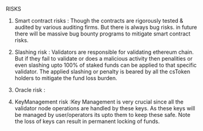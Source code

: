 RISKS

1. Smart contract risks : Though the contracts are rigorously tested & audited by various auditing firms. But there is always bug risks. in future there will be massive bug bounty programs to mitigate smart contract risks.

2. Slashing risk : Validators are responsible for validating ethereum chain. But if they fail to validate or does a malicious activity then penalities or even slashing upto 100% of staked funds can be applied to that specific validator. The applied slashing or penalty is beared by all the csToken holders to mitigate the fund loss burden.

3. Oracle risk :

4. KeyManagement risk :Key Management is very crucial since all the validator node operations are handled by these keys. As these keys will be managed by user/operators its upto them to keep these safe. Note the loss of keys can result in permanent locking of funds.